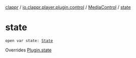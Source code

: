 [clappr](../../index.md) / [io.clappr.player.plugin.control](../index.md) / [MediaControl](index.md) / [state](./state.md)

# state

`open var state: `[`State`](../../io.clappr.player.plugin/-plugin/-state/index.md)

Overrides [Plugin.state](../../io.clappr.player.plugin/-plugin/state.md)

